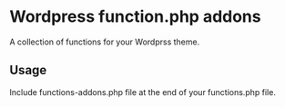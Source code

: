# Wordpress function.php addons

A collection of functions for your Wordprss theme.

## Usage
Include functions-addons.php file at the end of your functions.php file.
